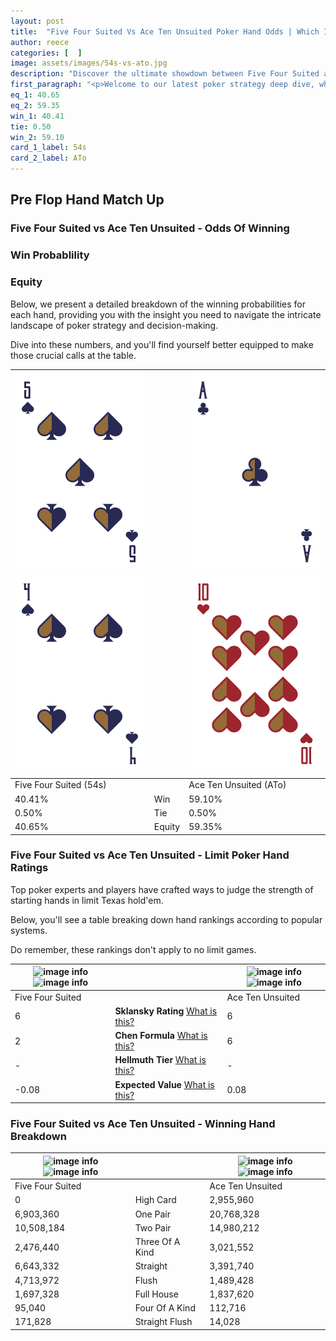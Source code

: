 ```yaml
---
layout: post
title:  "Five Four Suited Vs Ace Ten Unsuited Poker Hand Odds | Which Is The Better Hand In Poker? A Complete Guide"
author: reece
categories: [  ]
image: assets/images/54s-vs-ato.jpg
description: "Discover the ultimate showdown between Five Four Suited and Ace Ten Unsuited in poker! Uncover the odds, strategies, and scenarios where one hand triumphs over the other. Get ready to up your poker game with this thrilling analysis."
first_paragraph: "<p>Welcome to our latest poker strategy deep dive, where we're pitting two distinct hands against each other in a high-stakes showdown: Five Four Suited vs Ace Ten Unsuited.</p><p>In the dynamic world of poker, every decision counts, and knowing which hand holds the upper hand is key to your success at the table.</p><p>In this article, we'll dissect these two hands, explore the scenarios where one dominates the other, and equip you with the knowledge to make strategic choices that can tip the odds in your favor.</p><p>Get ready to unravel the intriguing dynamics of these poker hands and elevate your game to new heights.</p>"
eq_1: 40.65
eq_2: 59.35
win_1: 40.41
tie: 0.50
win_2: 59.10
card_1_label: 54s
card_2_label: ATo
---
```




[comment]: # (sp0)

## Pre Flop Hand Match Up

<div class="table hand-ratings" markdown="1"> 



### Five Four Suited vs Ace Ten Unsuited - Odds Of Winning


  
<div class="row graphs"> 
<div class="col-lg-6">
    <h3>Win Probablility</h3>
    <canvas id="WinChart"></canvas>
</div>
<div class="col-lg-6">
    <h3>Equity</h3>
    <canvas id="EquityChart"></canvas>
</div>
</div>

  Below, we present a detailed breakdown of the winning probabilities for each hand, providing you with the insight you need to navigate the intricate landscape of poker strategy and decision-making. 

Dive into these numbers, and you'll find yourself better equipped to make those crucial calls at the table.


    
| ![image info](assets/images/hand1/5.png) ![image info](assets/images/hand1/4.png) |  | ![image info](assets/images/hand2/a.png) ![image info](assets/images/hand2/to.png) |
| -------- | -------- | -------- |
| Five Four Suited (54s) |  | Ace Ten Unsuited (ATo) |
| 40.41% | Win | 59.10% |
| 0.50% | Tie | 0.50% |
| 40.65% | Equity | 59.35% |




[comment]: # (sp1)



### Five Four Suited vs Ace Ten Unsuited - Limit Poker Hand Ratings

Top poker experts and players have crafted ways to judge the strength of starting hands in limit Texas hold'em. 

Below, you'll see a table breaking down hand rankings according to popular systems. 

Do remember, these rankings don't apply to no limit games.


    
| ![image info](https://www.riverpairs.com/assets/images/hand1/5.png) ![image info](https://www.riverpairs.com/assets/images/hand1/4.png) |  | ![image info](https://www.riverpairs.com/assets/images/hand2/a.png) ![image info](https://www.riverpairs.com/assets/images/hand2/to.png) |
| -------- | -------- | -------- |
| Five Four Suited |  | Ace Ten Unsuited |
| 6 | **Sklansky Rating** [What is this?](/sklansky-rating-explained) | 6 |
| 2 | **Chen Formula** [What is this?](/chen-formula-explained) | 6 |
| - | **Hellmuth Tier** [What is this?](/Hellmuth-tier-explained) | - |
| -0.08 | **Expected Value** [What is this?](/expected-value-explained) | 0.08 |




[comment]: # (sp2)



### Five Four Suited vs Ace Ten Unsuited - Winning Hand Breakdown


    
| ![image info](https://www.riverpairs.com/assets/images/hand1/5.png) ![image info](https://www.riverpairs.com/assets/images/hand1/4.png) |  | ![image info](https://www.riverpairs.com/assets/images/hand2/a.png) ![image info](https://www.riverpairs.com/assets/images/hand2/to.png) |
| -------- | -------- | -------- |
| Five Four Suited |  | Ace Ten Unsuited |
| 0 | High Card | 2,955,960 |
| 6,903,360 | One Pair | 20,768,328 |
| 10,508,184 | Two Pair | 14,980,212 |
| 2,476,440 | Three Of A Kind | 3,021,552 |
| 6,643,332 | Straight | 3,391,740 |
| 4,713,972 | Flush | 1,489,428 |
| 1,697,328 | Full House | 1,837,620 |
| 95,040 | Four Of A Kind | 112,716 |
| 171,828 | Straight Flush | 14,028 |




[comment]: # (sp3)



</div>

[comment]: # (sp4)



[comment]: # (sp5)


